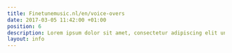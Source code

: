 ```yaml
---
title: Finetunemusic.nl/en/voice-overs
date: 2017-03-05 11:42:00 +01:00
position: 6
description: Lorem ipsum dolor sit amet, consectetur adipiscing elit unde omnis.
layout: info
---
```


